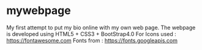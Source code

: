 # mywebpage
My first attempt to put my bio online with my own web page.
The webpage is developed using HTML5 + CSS3 + BootStrap4.0
For Icons used : https://fontawesome.com
Fonts from : https://fonts.googleapis.com
